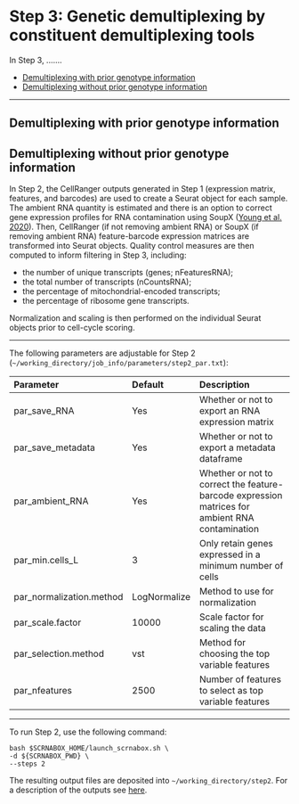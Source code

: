 # Step 3: Genetic demultiplexing by constituent demultiplexing tools
In Step 3, .......


- [Demultiplexing with prior genotype information](#demultiplexing-with-prior-genotype-information)
- [Demultiplexing without prior genotype information](#demultiplexing-without-prior-genotype-information)
 - - - -

## Demultiplexing with prior genotype information
## Demultiplexing without prior genotype information

In Step 2, the CellRanger outputs generated in Step 1 (expression matrix, features, and barcodes) are used to create a Seurat object for each sample. The ambient RNA quantity is estimated and there is an option to correct gene expression profiles for RNA contamination using SoupX ([Young et al. 2020](https://academic.oup.com/gigascience/article/9/12/giaa151/6049831)). Then, CellRanger (if not removing ambient RNA) or SoupX (if removing ambient RNA) feature-barcode expression matrices are transformed into Seurat objects. Quality control measures are then computed to inform filtering in Step 3, including:

- the number of unique transcripts (genes; nFeaturesRNA);
- the total number of transcripts (nCountsRNA);
- the percentage of mitochondrial-encoded transcripts; 
- the percentage of ribosome gene transcripts.

Normalization and scaling is then performed on the individual Seurat objects prior to cell-cycle scoring.
 - - - -
The following parameters are adjustable for Step 2 (`~/working_directory/job_info/parameters/step2_par.txt`):

|Parameter|Default|Description|
|:--|:--|:--|
|par_save_RNA| Yes| Whether or not to export an RNA expression matrix|
|par_save_metadata| Yes|Whether or not to export a metadata dataframe|
|par_ambient_RNA| Yes|Whether or not to correct the feature-barcode expression matrices for ambient RNA contamination|
|par_min.cells_L| 3|Only retain genes expressed in a minimum number of cells|
|par_normalization.method|LogNormalize|Method to use for normalization|
|par_scale.factor|10000|Scale factor for scaling the data|
|par_selection.method|vst|Method for choosing the top variable features|
|par_nfeatures|2500|Number of features to select as top variable features|

 - - - -

To run Step 2, use the following command:
```
bash $SCRNABOX_HOME/launch_scrnabox.sh \
-d ${SCRNABOX_PWD} \
--steps 2
```

The resulting output files are deposited into `~/working_directory/step2`. For a description of the outputs see [here](outputs.md).

